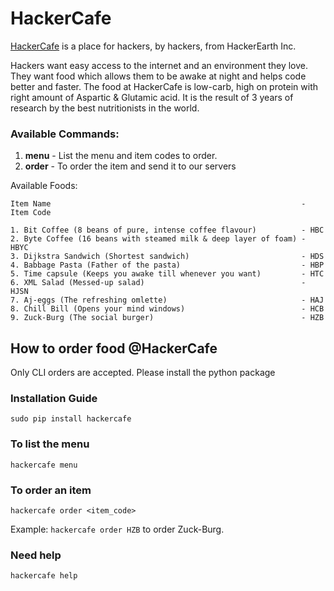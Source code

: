 # HackerCafe
[HackerCafe](https://cafe.hackerearth.com/) is a place for hackers, by hackers, from HackerEarth Inc.

Hackers want easy access to the internet and an environment they love.
They want food which allows them to be awake at night and helps code
better and faster. The food at HackerCafe is low-carb, high on protein
with right amount of Aspartic & Glutamic acid. It is the result of 3 years
of research by the best nutritionists in the world.

### Available Commands:
1. **menu** - List the menu and item codes to order.
2. **order** - To order the item and send it to our servers

Available Foods:

    Item Name                                                        - Item Code

    1. Bit Coffee (8 beans of pure, intense coffee flavour)          - HBC
    2. Byte Coffee (16 beans with steamed milk & deep layer of foam) - HBYC
    3. Dijkstra Sandwich (Shortest sandwich)                         - HDS
    4. Babbage Pasta (Father of the pasta)                           - HBP
    5. Time capsule (Keeps you awake till whenever you want)         - HTC
    6. XML Salad (Messed-up salad)                                   - HJSN
    7. Aj-eggs (The refreshing omlette)                              - HAJ
    8. Chill Bill (Opens your mind windows)                          - HCB
    9. Zuck-Burg (The social burger)                                 - HZB


## How to order food @HackerCafe
Only CLI orders are accepted. Please install the python package
### Installation Guide
```
sudo pip install hackercafe
```

### To list the menu
```
hackercafe menu
```

### To order an item
```
hackercafe order <item_code>
```

Example:
```hackercafe order HZB``` to order Zuck-Burg.

### Need help
```
hackercafe help
```
